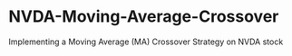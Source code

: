 # NVDA-Moving-Average-Crossover
Implementing a Moving Average (MA) Crossover Strategy on NVDA stock
